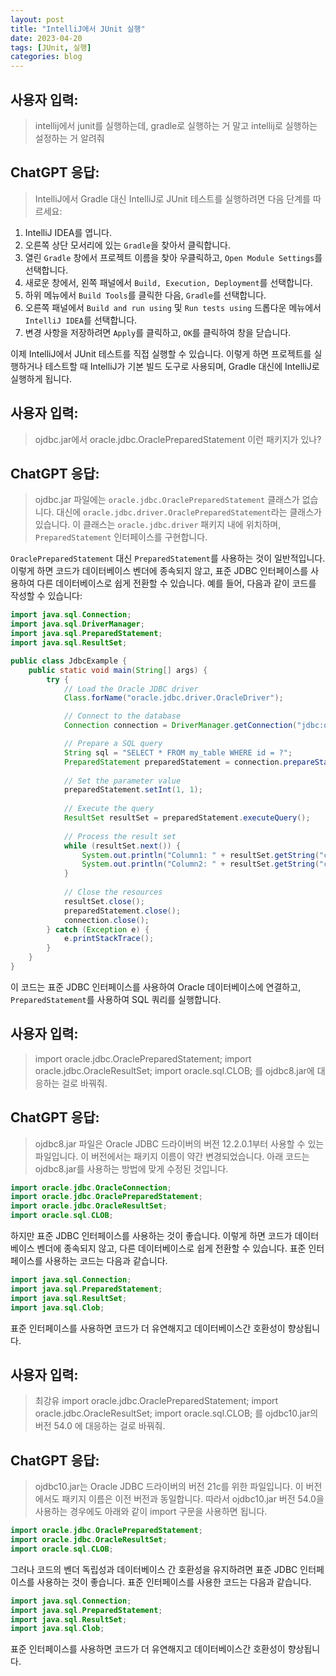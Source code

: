 ```yaml
---
layout: post
title: "IntelliJ에서 JUnit 실행"
date: 2023-04-20
tags: [JUnit, 실행]
categories: blog
---
```


## 사용자 입력:
> intellij에서 junit를 실행하는데, gradle로 실행하는 거 말고 intellij로 실행하는 설정하는 거 알려줘

## ChatGPT 응답:
> IntelliJ에서 Gradle 대신 IntelliJ로 JUnit 테스트를 실행하려면 다음 단계를 따르세요:

1. IntelliJ IDEA를 엽니다.
2. 오른쪽 상단 모서리에 있는 `Gradle`을 찾아서 클릭합니다.
3. 열린 `Gradle` 창에서 프로젝트 이름을 찾아 우클릭하고, `Open Module Settings`를 선택합니다.
4. 새로운 창에서, 왼쪽 패널에서 `Build, Execution, Deployment`를 선택합니다.
5. 하위 메뉴에서 `Build Tools`를 클릭한 다음, `Gradle`를 선택합니다.
6. 오른쪽 패널에서 `Build and run using` 및 `Run tests using` 드롭다운 메뉴에서 `IntelliJ IDEA`를 선택합니다.
7. 변경 사항을 저장하려면 `Apply`를 클릭하고, `OK`를 클릭하여 창을 닫습니다.

이제 IntelliJ에서 JUnit 테스트를 직접 실행할 수 있습니다. 이렇게 하면 프로젝트를 실행하거나 테스트할 때 IntelliJ가 기본 빌드 도구로 사용되며, Gradle 대신에 IntelliJ로 실행하게 됩니다.

## 사용자 입력:
> ojdbc.jar에서 oracle.jdbc.OraclePreparedStatement 이런 패키지가 있나?

## ChatGPT 응답:
> ojdbc.jar 파일에는 `oracle.jdbc.OraclePreparedStatement` 클래스가 없습니다. 대신에 `oracle.jdbc.driver.OraclePreparedStatement`라는 클래스가 있습니다. 이 클래스는 `oracle.jdbc.driver` 패키지 내에 위치하며, `PreparedStatement` 인터페이스를 구현합니다.

`OraclePreparedStatement` 대신 `PreparedStatement`를 사용하는 것이 일반적입니다. 이렇게 하면 코드가 데이터베이스 벤더에 종속되지 않고, 표준 JDBC 인터페이스를 사용하여 다른 데이터베이스로 쉽게 전환할 수 있습니다. 예를 들어, 다음과 같이 코드를 작성할 수 있습니다:

```java
import java.sql.Connection;
import java.sql.DriverManager;
import java.sql.PreparedStatement;
import java.sql.ResultSet;

public class JdbcExample {
    public static void main(String[] args) {
        try {
            // Load the Oracle JDBC driver
            Class.forName("oracle.jdbc.driver.OracleDriver");

            // Connect to the database
            Connection connection = DriverManager.getConnection("jdbc:oracle:thin:@//<HOST>:<PORT>/<SID>", "<USERNAME>", "<PASSWORD>");

            // Prepare a SQL query
            String sql = "SELECT * FROM my_table WHERE id = ?";
            PreparedStatement preparedStatement = connection.prepareStatement(sql);
            
            // Set the parameter value
            preparedStatement.setInt(1, 1);
            
            // Execute the query
            ResultSet resultSet = preparedStatement.executeQuery();
            
            // Process the result set
            while (resultSet.next()) {
                System.out.println("Column1: " + resultSet.getString("column1"));
                System.out.println("Column2: " + resultSet.getString("column2"));
            }
            
            // Close the resources
            resultSet.close();
            preparedStatement.close();
            connection.close();
        } catch (Exception e) {
            e.printStackTrace();
        }
    }
}
```

이 코드는 표준 JDBC 인터페이스를 사용하여 Oracle 데이터베이스에 연결하고, `PreparedStatement`를 사용하여 SQL 쿼리를 실행합니다.

## 사용자 입력:
> import oracle.jdbc.OraclePreparedStatement;
import oracle.jdbc.OracleResultSet;
import oracle.sql.CLOB; 를 ojdbc8.jar에 대응하는 걸로 바꿔줘.

## ChatGPT 응답:
> ojdbc8.jar 파일은 Oracle JDBC 드라이버의 버전 12.2.0.1부터 사용할 수 있는 파일입니다. 이 버전에서는 패키지 이름이 약간 변경되었습니다. 아래 코드는 ojdbc8.jar를 사용하는 방법에 맞게 수정된 것입니다.

```java
import oracle.jdbc.OracleConnection;
import oracle.jdbc.OraclePreparedStatement;
import oracle.jdbc.OracleResultSet;
import oracle.sql.CLOB;
```

하지만 표준 JDBC 인터페이스를 사용하는 것이 좋습니다. 이렇게 하면 코드가 데이터베이스 벤더에 종속되지 않고, 다른 데이터베이스로 쉽게 전환할 수 있습니다. 표준 인터페이스를 사용하는 코드는 다음과 같습니다.

```java
import java.sql.Connection;
import java.sql.PreparedStatement;
import java.sql.ResultSet;
import java.sql.Clob;
```

표준 인터페이스를 사용하면 코드가 더 유연해지고 데이터베이스간 호환성이 향상됩니다.

## 사용자 입력:
> 최강유
import oracle.jdbc.OraclePreparedStatement;
import oracle.jdbc.OracleResultSet;
import oracle.sql.CLOB; 를 ojdbc10.jar의 버전 54.0 에 대응하는 걸로 바꿔줘.

## ChatGPT 응답:
> ojdbc10.jar는 Oracle JDBC 드라이버의 버전 21c를 위한 파일입니다. 이 버전에서도 패키지 이름은 이전 버전과 동일합니다. 따라서 ojdbc10.jar 버전 54.0을 사용하는 경우에도 아래와 같이 import 구문을 사용하면 됩니다.

```java
import oracle.jdbc.OraclePreparedStatement;
import oracle.jdbc.OracleResultSet;
import oracle.sql.CLOB;
```

그러나 코드의 벤더 독립성과 데이터베이스 간 호환성을 유지하려면 표준 JDBC 인터페이스를 사용하는 것이 좋습니다. 표준 인터페이스를 사용한 코드는 다음과 같습니다.

```java
import java.sql.Connection;
import java.sql.PreparedStatement;
import java.sql.ResultSet;
import java.sql.Clob;
```

표준 인터페이스를 사용하면 코드가 더 유연해지고 데이터베이스간 호환성이 향상됩니다.

